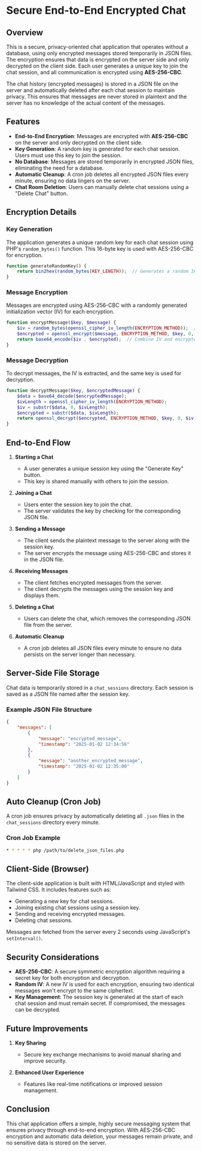 
# Secure End-to-End Encrypted Chat

## Overview

This is a secure, privacy-oriented chat application that operates without a database, using only encrypted messages stored temporarily in JSON files. The encryption ensures that data is encrypted on the server side and only decrypted on the client side. Each user generates a unique key to join the chat session, and all communication is encrypted using **AES-256-CBC**. 

The chat history (encrypted messages) is stored in a JSON file on the server and automatically deleted after each chat session to maintain privacy. This ensures that messages are never stored in plaintext and the server has no knowledge of the actual content of the messages.

## Features

- **End-to-End Encryption**: Messages are encrypted with **AES-256-CBC** on the server and only decrypted on the client side.
- **Key Generation**: A random key is generated for each chat session. Users must use this key to join the session.
- **No Database**: Messages are stored temporarily in encrypted JSON files, eliminating the need for a database.
- **Automatic Cleanup**: A cron job deletes all encrypted JSON files every minute, ensuring no data lingers on the server.
- **Chat Room Deletion**: Users can manually delete chat sessions using a "Delete Chat" button.

## Encryption Details

### Key Generation

The application generates a unique random key for each chat session using PHP's `random_bytes()` function. This 16-byte key is used with AES-256-CBC for encryption.

```php
function generateRandomKey() {
    return bin2hex(random_bytes(KEY_LENGTH));  // Generates a random 16-byte key
}
```

### Message Encryption

Messages are encrypted using AES-256-CBC with a randomly generated initialization vector (IV) for each encryption.

```php
function encryptMessage($key, $message) {
    $iv = random_bytes(openssl_cipher_iv_length(ENCRYPTION_METHOD));  // Generate a random IV
    $encrypted = openssl_encrypt($message, ENCRYPTION_METHOD, $key, 0, $iv);  // Encrypt the message
    return base64_encode($iv . $encrypted);  // Combine IV and encrypted message, then base64 encode
}
```

### Message Decryption

To decrypt messages, the IV is extracted, and the same key is used for decryption.

```php
function decryptMessage($key, $encryptedMessage) {
    $data = base64_decode($encryptedMessage);
    $ivLength = openssl_cipher_iv_length(ENCRYPTION_METHOD);
    $iv = substr($data, 0, $ivLength);
    $encrypted = substr($data, $ivLength);
    return openssl_decrypt($encrypted, ENCRYPTION_METHOD, $key, 0, $iv);  // Decrypt the message
}
```

## End-to-End Flow

1. **Starting a Chat**  
   - A user generates a unique session key using the "Generate Key" button.  
   - This key is shared manually with others to join the session.

2. **Joining a Chat**  
   - Users enter the session key to join the chat.  
   - The server validates the key by checking for the corresponding JSON file.

3. **Sending a Message**  
   - The client sends the plaintext message to the server along with the session key.  
   - The server encrypts the message using AES-256-CBC and stores it in the JSON file.

4. **Receiving Messages**  
   - The client fetches encrypted messages from the server.  
   - The client decrypts the messages using the session key and displays them.

5. **Deleting a Chat**  
   - Users can delete the chat, which removes the corresponding JSON file from the server.

6. **Automatic Cleanup**  
   - A cron job deletes all JSON files every minute to ensure no data persists on the server longer than necessary.

## Server-Side File Storage

Chat data is temporarily stored in a `chat_sessions` directory. Each session is saved as a JSON file named after the session key. 

### Example JSON File Structure

```json
{
    "messages": [
        {
            "message": "encrypted_message",
            "timestamp": "2025-01-02 12:34:56"
        },
        {
            "message": "another_encrypted_message",
            "timestamp": "2025-01-02 12:35:00"
        }
    ]
}
```

## Auto Cleanup (Cron Job)

A cron job ensures privacy by automatically deleting all `.json` files in the `chat_sessions` directory every minute.

### Cron Job Example

```bash
* * * * * php /path/to/delete_json_files.php
```

## Client-Side (Browser)

The client-side application is built with HTML/JavaScript and styled with Tailwind CSS. It includes features such as:  

- Generating a new key for chat sessions.  
- Joining existing chat sessions using a session key.  
- Sending and receiving encrypted messages.  
- Deleting chat sessions.  

Messages are fetched from the server every 2 seconds using JavaScript's `setInterval()`.

## Security Considerations

- **AES-256-CBC**: A secure symmetric encryption algorithm requiring a secret key for both encryption and decryption.  
- **Random IV**: A new IV is used for each encryption, ensuring two identical messages won't encrypt to the same ciphertext.  
- **Key Management**: The session key is generated at the start of each chat session and must remain secret. If compromised, the messages can be decrypted.  

## Future Improvements

1. **Key Sharing**  
   - Secure key exchange mechanisms to avoid manual sharing and improve security.

2. **Enhanced User Experience**  
   - Features like real-time notifications or improved session management.

## Conclusion

This chat application offers a simple, highly secure messaging system that ensures privacy through end-to-end encryption. With AES-256-CBC encryption and automatic data deletion, your messages remain private, and no sensitive data is stored on the server.  


